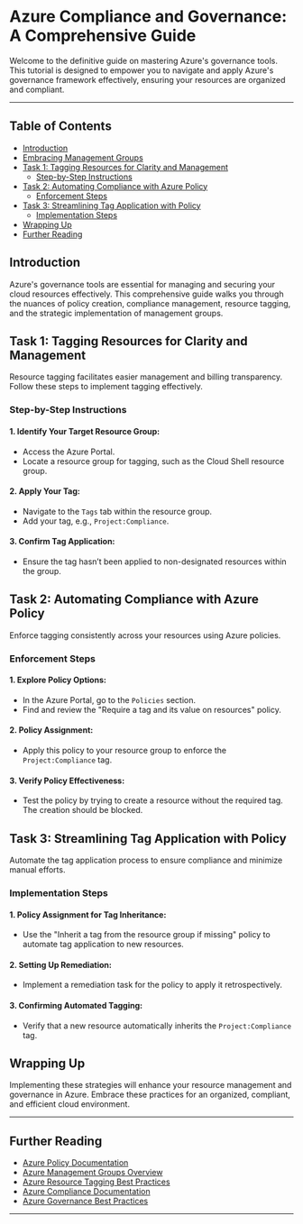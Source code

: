  # Azure Compliance and Governance: A Comprehensive Guide

Welcome to the definitive guide on mastering Azure's governance tools. This tutorial is designed to empower you to navigate and apply Azure's governance framework effectively, ensuring your resources are organized and compliant.

---

## Table of Contents

- [Introduction](#introduction)
- [Embracing Management Groups](#embracing-management-groups)
- [Task 1: Tagging Resources for Clarity and Management](#task-1-tagging-resources-for-clarity-and-management)
  - [Step-by-Step Instructions](#step-by-step-instructions)
- [Task 2: Automating Compliance with Azure Policy](#task-2-automating-compliance-with-azure-policy)
  - [Enforcement Steps](#enforcement-steps)
- [Task 3: Streamlining Tag Application with Policy](#task-3-streamlining-tag-application-with-policy)
  - [Implementation Steps](#implementation-steps)
- [Wrapping Up](#wrapping-up)
- [Further Reading](#further-reading)

## Introduction

Azure's governance tools are essential for managing and securing your cloud resources effectively.
This comprehensive guide walks you through the nuances of policy creation, compliance management, resource tagging, and the strategic implementation of management groups.

## Task 1: Tagging Resources for Clarity and Management

Resource tagging facilitates easier management and billing transparency. Follow these steps to implement tagging effectively.

### Step-by-Step Instructions

#### 1. **Identify Your Target Resource Group:**
- Access the Azure Portal.
- Locate a resource group for tagging, such as the Cloud Shell resource group.

#### 2. **Apply Your Tag:**
- Navigate to the `Tags` tab within the resource group.
- Add your tag, e.g., `Project:Compliance`.

#### 3. **Confirm Tag Application:**
- Ensure the tag hasn’t been applied to non-designated resources within the group.

## Task 2: Automating Compliance with Azure Policy

Enforce tagging consistently across your resources using Azure policies.

### Enforcement Steps

#### 1. **Explore Policy Options:**
- In the Azure Portal, go to the `Policies` section.
- Find and review the "Require a tag and its value on resources" policy.

#### 2. **Policy Assignment:**
- Apply this policy to your resource group to enforce the `Project:Compliance` tag.

#### 3. **Verify Policy Effectiveness:**
- Test the policy by trying to create a resource without the required tag. The creation should be blocked.

## Task 3: Streamlining Tag Application with Policy

Automate the tag application process to ensure compliance and minimize manual efforts.

### Implementation Steps

#### 1. **Policy Assignment for Tag Inheritance:**
- Use the "Inherit a tag from the resource group if missing" policy to automate tag application to new resources.

#### 2. **Setting Up Remediation:**
- Implement a remediation task for the policy to apply it retrospectively.  

#### 3. **Confirming Automated Tagging:**
- Verify that a new resource automatically inherits the `Project:Compliance` tag.

## Wrapping Up

Implementing these strategies will enhance your resource management and governance in Azure. Embrace these practices for an organized, compliant, and efficient cloud environment.

___

## Further Reading

- [Azure Policy Documentation](https://learn.microsoft.com/en-us/azure/governance/policy/overview)
- [Azure Management Groups Overview](https://learn.microsoft.com/en-us/azure/governance/management-groups/overview)
- [Azure Resource Tagging Best Practices](https://learn.microsoft.com/en-us/azure/azure-resource-manager/management/tag-resources)
- [Azure Compliance Documentation](https://learn.microsoft.com/en-us/training/modules/describe-features-tools-azure-for-governance-compliance/)
- [Azure Governance Best Practices](https://learn.microsoft.com/en-us/azure/cloud-adoption-framework/resources/tools-templates)

---